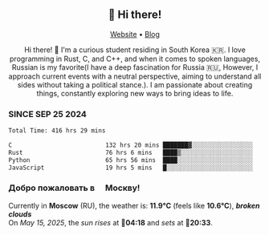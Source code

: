 <h2 align="center">👋 Hi there!</h2>
<p align="center">
  <a href="https://urdekcah.ru">Website</a> •
  <a href="https://urdekcah.blog">Blog</a>
</p>

<p align="center">
  Hi there! 👋 I'm a curious student residing in South Korea 🇰🇷. I love programming in Rust, C, and C++, and when it comes to spoken languages, Russian is my favorite(I have a deep fascination for Russia 🇷🇺, However, I approach current events with a neutral perspective, aiming to understand all sides without taking a political stance.). I am passionate about creating things, constantly exploring new ways to bring ideas to life.
</p>

### SINCE SEP 25 2024
<!--START_SECTION:waka-->
<!--LAST_WAKA_UPDATE:2025-05-14 18:11:21-->
```txt
Total Time: 416 hrs 29 mins

C                          132 hrs 20 mins ███████▓░░░░░░░░░░░░░░░░░   30.91 %
Rust                       76 hrs 6 mins   ████▒░░░░░░░░░░░░░░░░░░░░   17.77 %
Python                     65 hrs 56 mins  ████░░░░░░░░░░░░░░░░░░░░░   15.40 %
JavaScript                 19 hrs 5 mins   █░░░░░░░░░░░░░░░░░░░░░░░░   04.46 %
```
<!--END_SECTION:waka-->

<h3>Добро пожаловать в <img src="https://cdn-icons-png.flaticon.com/512/197/197408.png" width="13"/> Москву!</h3>

<!--START_SECTION:weather:moscow-->
<!--LAST_WEATHER_UPDATE:2025-05-15 06:10:05-->
Currently in **Moscow** (RU), the weather is: **11.9°C** (feels like **10.6°C**), ***broken clouds***<br/>
On *May 15, 2025*, the *sun rises* at 🌅**04:18** and *sets* at 🌇**20:33**.
<!--END_SECTION:weather-->
